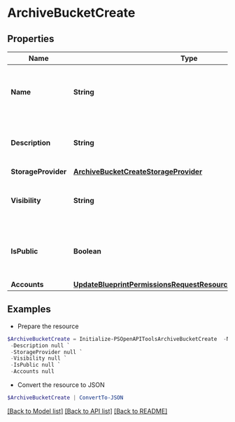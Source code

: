 # ArchiveBucketCreate
## Properties

Name | Type | Description | Notes
------------ | ------------- | ------------- | -------------
**Name** | **String** | A name for the archive bucket. Must be globally unique. | [optional] 
**Description** | **String** | A description for the archive bucket | [optional] 
**StorageProvider** | [**ArchiveBucketCreateStorageProvider**](ArchiveBucketCreateStorageProvider.md) |  | [optional] 
**Visibility** | **String** | Visibility - Set to public to allow all tenants | [optional] [default to "private"]
**IsPublic** | **Boolean** | Public URL - Set to true to allow anonymous access | [optional] [default to $false]
**Accounts** | [**UpdateBlueprintPermissionsRequestResourcePermissionSitesInner**](UpdateBlueprintPermissionsRequestResourcePermissionSitesInner.md) |  | [optional] 

## Examples

- Prepare the resource
```powershell
$ArchiveBucketCreate = Initialize-PSOpenAPIToolsArchiveBucketCreate  -Name null `
 -Description null `
 -StorageProvider null `
 -Visibility null `
 -IsPublic null `
 -Accounts null
```

- Convert the resource to JSON
```powershell
$ArchiveBucketCreate | ConvertTo-JSON
```

[[Back to Model list]](../README.md#documentation-for-models) [[Back to API list]](../README.md#documentation-for-api-endpoints) [[Back to README]](../README.md)

